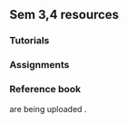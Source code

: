 ##  Sem 3,4 resources
### Tutorials 
### Assignments 
### Reference book                 
are being uploaded .